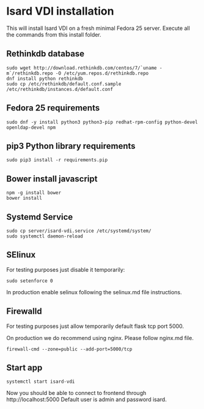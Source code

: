 # Isard VDI installation

This will install Isard VDI on a fresh minimal Fedora 25 server.
Execute all the commands from this install folder.

## Rethinkdb database
```
sudo wget http://download.rethinkdb.com/centos/7/`uname -m`/rethinkdb.repo -O /etc/yum.repos.d/rethinkdb.repo
dnf install python rethinkdb
sudo cp /etc/rethinkdb/default.conf.sample /etc/rethinkdb/instances.d/default.conf
```

## Fedora 25 requirements
```
sudo dnf -y install python3 python3-pip redhat-rpm-config python-devel openldap-devel npm
```

## pip3 Python library requirements
```
sudo pip3 install -r requirements.pip
```

## Bower install javascript
```
npm -g install bower
bower install
```

## Systemd Service
```
sudo cp server/isard-vdi.service /etc/systemd/system/
sudo systemctl daemon-reload
```

## SElinux

For testing purposes just disable it temporarily:
```
sudo setenforce 0
```
In production enable selinux following the selinux.md file instructions.


## Firewalld

For testing purposes just allow temporarily default flask tcp port 5000.

On production we do recommend using nginx. Please follow nginx.md file.
```
firewall-cmd --zone=public --add-port=5000/tcp
```

## Start app
```
systemctl start isard-vdi
```

Now you should be able to connect to frontend through http://localhost:5000
Default user is admin and password isard.
